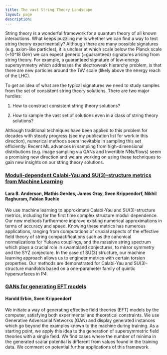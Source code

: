 ```yaml
---
title: The vast String Theory Landscape
layout: page
description: 
---
```



String theory is a wonderful framework for a quantum theory of all known interactions. What keeps puzzling me is whether we can find a way to test string theory experimentally? Although there are many possible signatures (e.g. axion-like particles), it is unclear at which scale below the Planck scale (~10^18 GeV) we can expect generic (~guaranteed) signatures arising from string theory. For example, a guaranteed signature of low-energy supersymmetry which addresses the electroweak hierarchy problem, is that there are new particles around the TeV scale (likely above the energy reach of the LHC).

To get an idea of what are the typical signatures we need to study samples from the set of consistent string theory solutions. There are two major hurdles:

1) How to construct consistent string theory solutions?

2) How to sample the vast set of solutions even in a class of string theory solutions?

Although traditional techniques have been applied to this problem for decades with steady progress (see my publication list for work in this direction), numerical methods seem inevitable in sampling this set efficiently. Recent ML advances in sampling from high-dimensional distributions (e.g. image sampling via GANs and Invertible NNs/flows) seem a promising new direction and we are working on using these techniques to gain new insights on our string theory solutions.


### [Moduli-dependent Calabi-Yau and SU(3)-structure metrics from Machine Learning](https://arxiv.org/abs/2012.04656)
#### Lara B. Anderson, Mathis Gerdes, James Gray, Sven Krippendorf, Nikhil Raghuram, Fabian Ruehle 

We use machine learning to approximate Calabi-Yau and SU(3)-structure metrics, including for the first time complex structure moduli dependence. Our new methods furthermore improve existing numerical approximations in terms of accuracy and speed. Knowing these metrics has numerous applications, ranging from computations of crucial aspects of the effective field theory of string compactifications such as the canonical normalizations for Yukawa couplings, and the massive string spectrum which plays a crucial role in swampland conjectures, to mirror symmetry and the SYZ conjecture. In the case of SU(3) structure, our machine learning approach allows us to engineer metrics with certain torsion properties. Our methods are demonstrated for Calabi-Yau and SU(3)-structure manifolds based on a one-parameter family of quintic hypersurfaces in P4.

### [GANs for generating EFT models](https://arxiv.org/abs/1809.02612)
#### Harold Erbin, Sven Krippendorf 

We initiate a way of generating effective field theories (EFT) models by the computer, satisfying both experimental and theoretical constraints. We use Generative Adversarial Networks (GAN) and display generated instances which go beyond the examples known to the machine during training. As a starting point, we apply this idea to the generation of supersymmetric field theories with a single field. We find cases where the number of minima in the generated scalar potential is different from values found in the training data. We comment on potential further applications of this framework.
